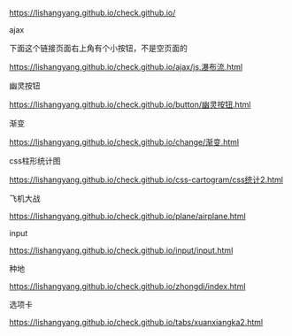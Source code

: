 https://lishangyang.github.io/check.github.io/

ajax

下面这个链接页面右上角有个小按钮，不是空页面的

https://lishangyang.github.io/check.github.io/ajax/js.瀑布流.html

幽灵按钮

https://lishangyang.github.io/check.github.io/button/幽灵按钮.html

渐变

https://lishangyang.github.io/check.github.io/change/渐变.html

css柱形统计图

https://lishangyang.github.io/check.github.io/css-cartogram/css统计2.html

飞机大战

https://lishangyang.github.io/check.github.io/plane/airplane.html

input

https://lishangyang.github.io/check.github.io/input/input.html

种地

https://lishangyang.github.io/check.github.io/zhongdi/index.html

选项卡

https://lishangyang.github.io/check.github.io/tabs/xuanxiangka2.html
